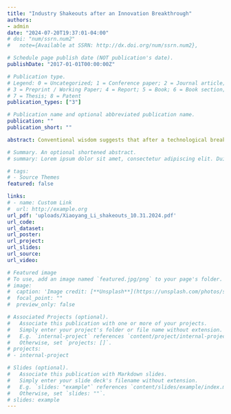 ```yaml
---
title: "Industry Shakeouts after an Innovation Breakthrough"
authors:
- admin
date: "2024-07-20T19:37:01-04:00"
# doi: "num/ssrn.num2"
#   note={Available at SSRN: http://dx.doi.org/num/ssrn.num2},

# Schedule page publish date (NOT publication's date).
publishDate: "2017-01-01T00:00:00Z"

# Publication type.
# Legend: 0 = Uncategorized; 1 = Conference paper; 2 = Journal article;
# 3 = Preprint / Working Paper; 4 = Report; 5 = Book; 6 = Book section;
# 7 = Thesis; 8 = Patent
publication_types: ["3"]

# Publication name and optional abbreviated publication name.
publication: ""
publication_short: ""

abstract: Conventional wisdom suggests that after a technological breakthrough, the number of active firms first surges, and then sharply declines, in what is known as a ``shakeout". This paper challenges that notion with new empirical evidence from across the U.S. economy, revealing that shakeouts are the exception, not the rule. I develop a statistical strategy to detect breakthroughs by isolating sustained anomalies in net firm entry rates, offering a robust alternative to narrative-driven approaches that can be applied to all industries. The results of this strategy, which reliably align with well-documented breakthroughs and remain consistent across various validation tests, uncover a novel trend: the number of entry-driven breakthroughs has been declining over time. The variability and frequent absence of shakeouts across breakthrough industries are consistent with breakthroughs primarily occurring in industries with low returns to scale and with modest learning curves, shifting the narrative on the nature of innovation over the past forty years in the U.S.

# Summary. An optional shortened abstract.
# summary: Lorem ipsum dolor sit amet, consectetur adipiscing elit. Duis posuere tellus ac convallis placerat. Proin tincidunt magna sed ex sollicitudin condimentum.

# tags:
# - Source Themes
featured: false

links:
# - name: Custom Link
#  url: http://example.org
url_pdf: 'uploads/Xiaoyang_Li_shakeouts_10.31.2024.pdf'
url_code: 
url_dataset: 
url_poster: 
url_project: 
url_slides: 
url_source: 
url_video: 

# Featured image
# To use, add an image named `featured.jpg/png` to your page's folder. 
# image:
#  caption: 'Image credit: [**Unsplash**](https://unsplash.com/photos/s9CC2SKySJM)'
#  focal_point: ""
#  preview_only: false

# Associated Projects (optional).
#   Associate this publication with one or more of your projects.
#   Simply enter your project's folder or file name without extension.
#   E.g. `internal-project` references `content/project/internal-project/index.md`.
#   Otherwise, set `projects: []`.
# projects:
# - internal-project

# Slides (optional).
#   Associate this publication with Markdown slides.
#   Simply enter your slide deck's filename without extension.
#   E.g. `slides: "example"` references `content/slides/example/index.md`.
#   Otherwise, set `slides: ""`.
# slides: example
---
```



